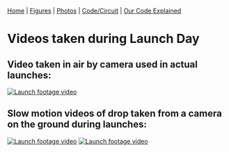 [Home](https://assumepositiveintentions.github.io/Final/) | [Figures](https://assumepositiveintentions.github.io/Final/figures) | [Photos](https://assumepositiveintentions.github.io/Final/photos) | [Code/Circuit](https://assumepositiveintentions.github.io/Final/code) | [Our Code Explained](https://assumepositiveintentions.github.io/Final/decoded)

# Videos taken during Launch Day

## Video taken in air by camera used in actual launches:
[![Launch footage video](http://img.youtube.com/vi/qy21oT7Ep4Q/0.jpg)](http://www.youtube.com/watch?v=qy21oT7Ep4Q)

## Slow motion videos of drop taken from a camera on the ground during launches:
[![Launch footage video](http://img.youtube.com/vi/h7VpWxOvasU/0.jpg)](http://www.youtube.com/watch?v=h7VpWxOvasU)
[![Launch footage video](http://img.youtube.com/vi/JeFwy9_TCIU/0.jpg)](http://www.youtube.com/watch?v=JeFwy9_TCIU)
